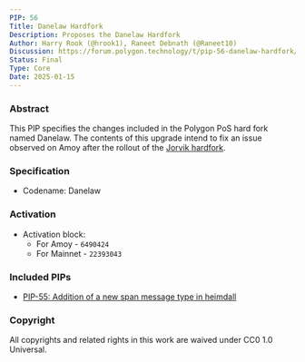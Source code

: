 ```yaml
---
PIP: 56
Title: Danelaw Hardfork
Description: Proposes the Danelaw Hardfork 
Author: Harry Rook (@hrook1), Raneet Debnath (@Raneet10)
Discussion: https://forum.polygon.technology/t/pip-56-danelaw-hardfork/20511
Status: Final
Type: Core
Date: 2025-01-15
---
```

### Abstract

This PIP specifies the changes included in the Polygon PoS hard fork named Danelaw. The contents of this upgrade intend to fix an issue observed on Amoy after the rollout of the [Jorvik hardfork](https://github.com/maticnetwork/Polygon-Improvement-Proposals/blob/main/PIPs/PIP-53.md). 

### Specification

- Codename: Danelaw

### Activation

- Activation block:
  * For Amoy - `6490424`
  * For Mainnet - `22393043`

### Included PIPs

  *   [PIP-55: Addition of a new span message type in heimdall](https://github.com/maticnetwork/Polygon-Improvement-Proposals/blob/main/PIPs/PIP-55.md)

### Copyright

All copyrights and related rights in this work are waived under CC0 1.0 Universal.
